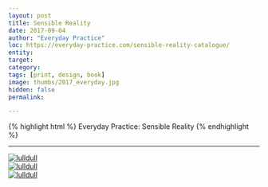```yaml
---
layout: post
title: Sensible Reality 
date: 2017-09-04
author: "Everyday Practice"
loc: https://everyday-practice.com/sensible-reality-catalogue/
entity: 
target: 
category: 
tags: [print, design, book]
image: thumbs/2017_everyday.jpg
hidden: false
permalink:

---
```



{% highlight html %}
Everyday Practice: Sensible Reality
{% endhighlight %}

---


<div class="post_image">
	<a href="{{ site.baseurl }}/images/posts/2017_everyday/001.jpg" target="_blank">
	<img src="{{ site.baseurl }}/images/posts/2017_everyday/001.jpg" alt="lulldull"></a>
</div>

<div class="post_image">
	<a href="{{ site.baseurl }}/images/posts/2017_everyday/002.jpg" target="_blank">
	<img src="{{ site.baseurl }}/images/posts/2017_everyday/002.jpg" alt="lulldull"></a>
</div>

<div class="post_image">
	<a href="{{ site.baseurl }}/images/posts/2017_everyday/003.jpg" target="_blank">
	<img src="{{ site.baseurl }}/images/posts/2017_everyday/003.jpg" alt="lulldull"></a>
</div>


